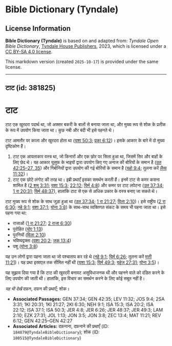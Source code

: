 # Bible Dictionary (Tyndale)

## License Information

**Bible Dictionary (Tyndale)** is based on and adapted from: _Tyndale Open Bible Dictionary_, [Tyndale House Publishers](https://tyndaleopenresources.com/), 2023, which is licensed under a [CC BY-SA 4.0 license](https://creativecommons.org/licenses/by-sa/4.0/legalcode.en).

This markdown version (created `2025-10-17`) is provided under the same license.



--------------------------------

## टाट (id: 381825)

टाट
===

टाट एक खुरदरा पदार्थ था, जो अक्सर बकरी के बालों से बनाया जाता था, और मुख्य रूप से शोक के प्रतीक के रूप में उपयोग किया जाता था। कुछ नबी और बंदी भी इसे पहनते थे।

टाट आमतौर पर काला और खुरदरा होता था ([यशा 50:3](https://ref.ly/Isa50:3); [प्रका 6:12](https://ref.ly/Rev6:12))। इसके आकार के बारे में दो मुख्य दृष्टिकोण हैं।

1. टाट एक आयताकार वस्त्र था, जो किनारों और एक छोर पर सिला हुआ था, जिसमें सिर और बाहों के लिए छेद थे। यह आकार यूसुफ के भाइयों द्वारा उपयोग किए गए अनाज की बोरियों के समान है ([उत 42:25–27, 35](https://ref.ly/Gen42:25-Gen42:27,Gen42:35)) और गिबोनियों द्वारा उपयोग की गई बोरियों के समान है ([यहो 9:4](https://ref.ly/Josh9:4); तुलना करें [लैव्य 11:32](https://ref.ly/Lev11:32))।
2. टाट एक छोटे लंगोट की तरह था। इब्री प्रथाएँ इसका समर्थन करती हैं। इनमें टाट से कमर कसना शामिल है ([2 शमू 3:31](https://ref.ly/2Sam3:31); [यशा 15:3](https://ref.ly/Isa15:3); [22:12](https://ref.ly/Isa22:12); [यिर्म 4:8](https://ref.ly/Jer4:8)) और कमर पर टाट लपेटना ([उत 37:34](https://ref.ly/Gen37:34); [1 रा 20:31](https://ref.ly/1Kgs20:31); [यिर्म 48:37](https://ref.ly/Jer48:37)), हालांकि टाट से एक से अधिक प्रकार के वस्त्र बनाए जा सकते थे।

टाट मुख्य रूप से शोक के साथ जुड़ा हुआ था ([उत 37:34](https://ref.ly/Gen37:34); [1 रा 21:27](https://ref.ly/1Kgs21:27); [विला 2:10](https://ref.ly/Lam2:10))। इसे राष्ट्रीय ([2 रा 6:30](https://ref.ly/2Kgs6:30); [नहे 9:1](https://ref.ly/Neh9:1); [यशा 37:1](https://ref.ly/Isa37:1); [योना 3:8](https://ref.ly/Jonah3:8)) के साथ\-साथ व्यक्तिगत संकट के समय भी पहना जाता था। इसे पहना गया था:

* राजाओं ([1 रा 21:27](https://ref.ly/1Kgs21:27); [2 राजा 6:30](https://ref.ly/2Kgs6:30))
* पुरोहित ([योए 1:13](https://ref.ly/Joel1:13))
* पुरनियों ([विला 2:10](https://ref.ly/Lam2:10))
* भविष्यद्वक्ता ([यशा 20:2](https://ref.ly/Isa20:2); [जक 13:4](https://ref.ly/Zech13:4))
* पशु ([योना 3:8](https://ref.ly/Jonah3:8))

यह उन लोगों द्वारा पहना जाता था जो पश्चाताप कर रहे थे ([नहे 9:1](https://ref.ly/Neh9:1); [यिर्म 6:26](https://ref.ly/Jer6:26); तुलना करें [मत्ती 11:21](https://ref.ly/Matt11:21))। यह प्रथा इस्राएल तक सीमित नहीं थी ([यशा 15:3](https://ref.ly/Isa15:3); [यिर्म 49:3](https://ref.ly/Jer49:3); [यहेज 27:31](https://ref.ly/Ezek27:31); [योना 3:5](https://ref.ly/Jonah3:5))।

यह सुझाव दिया गया है कि टाट की खुरदरी बनावट असुविधाजनक थी और पहनने वाले को दंडित करने के लिए उपयोग की जाती थी। हालांकि, इस विचार का समर्थन करने के लिए कोई सबूत नहीं है।

*यह भी देखें* दफन, दफन की प्रथाएँ; शोक। 

* **Associated Passages:** GEN 37:34; GEN 42:35; LEV 11:32; JOS 9:4; 2SA 3:31; 1KI 20:31; 1KI 21:27; 2KI 6:30; NEH 9:1; ISA 15:3; ISA 20:2; ISA 22:12; ISA 37:1; ISA 50:3; JER 4:8; JER 6:26; JER 48:37; JER 49:3; LAM 2:10; EZK 27:31; JOL 1:13; JON 3:5; JON 3:8; ZEC 13:4; MAT 11:21; REV 6:12; GEN 42:25–GEN 42:27
* **Associated Articles:** दफ़नाना, दफ़नाने की प्रथाएँ (ID: `184879@TyndaleBibleDictionary`); शोक (ID: `180515@TyndaleBibleDictionary`)

